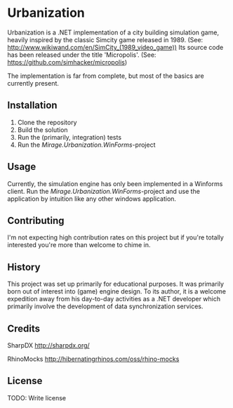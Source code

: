 # Urbanization

Urbanization is a .NET implementation of a city building simulation game, heavily inspired by the classic Simcity game released in 1989. (See: http://www.wikiwand.com/en/SimCity_(1989_video_game)) Its source code has been released under the title 'Micropolis'. (See: https://github.com/simhacker/micropolis)

The implementation is far from complete, but most of the basics are currently present.

## Installation

1. Clone the repository
2. Build the solution
3. Run the (primarily, integration) tests
4. Run the *Mirage.Urbanization.WinForms*-project 

## Usage

Currently, the simulation engine has only been implemented in a Winforms client. Run the *Mirage.Urbanization.WinForms*-project and use the application by intuition like any other windows application.

## Contributing

I'm not expecting high contribution rates on this project but if you're totally interested you're more than welcome to chime in.

## History

This project was set up primarily for educational purposes. It was primarily born out of interest into (game) engine design. To its author, it is a welcome expedition away from his day-to-day activities as a .NET developer which primarily involve the development of data synchronization services.

## Credits

SharpDX
http://sharpdx.org/

RhinoMocks
http://hibernatingrhinos.com/oss/rhino-mocks

## License

TODO: Write license